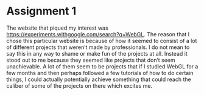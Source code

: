 # Assignment 1

The website that piqued my interest was https://experiments.withgoogle.com/search?q=WebGL. The reason that I chose this particular website is because of how it seemed to consist of a lot of different projects that weren’t made by professionals. I do not mean to say this in any way to shame or make fun of the projects at all. Instead it stood out to me because they seemed like projects that don’t seem unachievable. A lot of them seem to be projects that if I studied WebGL for a few months and then perhaps followed a few tutorials of how to do certain things, I could actually potentially achieve something that could reach the caliber of some of the projects on there which excites me. 
